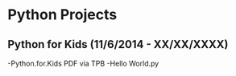 Python Projects
=====

Python for Kids (11/6/2014 - XX/XX/XXXX)
-----
-Python.for.Kids PDF via TPB
-Hello World.py
